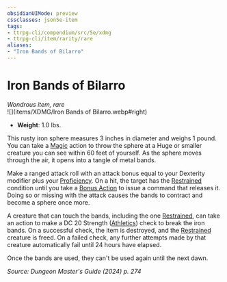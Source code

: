 ```yaml
---
obsidianUIMode: preview
cssclasses: json5e-item
tags:
- ttrpg-cli/compendium/src/5e/xdmg
- ttrpg-cli/item/rarity/rare
aliases: 
- "Iron Bands of Bilarro"
---
```

# Iron Bands of Bilarro
*Wondrous item, rare*  
![](items/XDMG/Iron Bands of Bilarro.webp#right)  

- **Weight**: 1.0 lbs.

This rusty iron sphere measures 3 inches in diameter and weighs 1 pound. You can take a [Magic](actions.md#Magic) action to throw the sphere at a Huge or smaller creature you can see within 60 feet of yourself. As the sphere moves through the air, it opens into a tangle of metal bands.

Make a ranged attack roll with an attack bonus equal to your Dexterity modifier plus your [Proficiency](proficiency-xphb.md). On a hit, the target has the [Restrained](conditions.md#Restrained) condition until you take a [Bonus Action](bonus-action-xphb.md) to issue a command that releases it. Doing so or missing with the attack causes the bands to contract and become a sphere once more.

A creature that can touch the bands, including the one [Restrained](conditions.md#Restrained), can take an action to make a DC 20 Strength ([Athletics](skills.md#Athletics)) check to break the iron bands. On a successful check, the item is destroyed, and the [Restrained](conditions.md#Restrained) creature is freed. On a failed check, any further attempts made by that creature automatically fail until 24 hours have elapsed.

Once the bands are used, they can't be used again until the next dawn.

*Source: Dungeon Master's Guide (2024) p. 274*